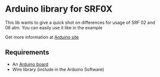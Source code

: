 Arduino library for SRF0X
=========================

This lib wants to give a quick shot on differences for usage of SRF 02 and 08 atm.
You can easily use it like in the example

Get more information at [Arduino site](http://arduino.cc/playground/Main/SonarSrf08)

Requirements
------------

* An [Arduino board](http://arduino.cc/)
* Wire library (include in the Arduino Software)
